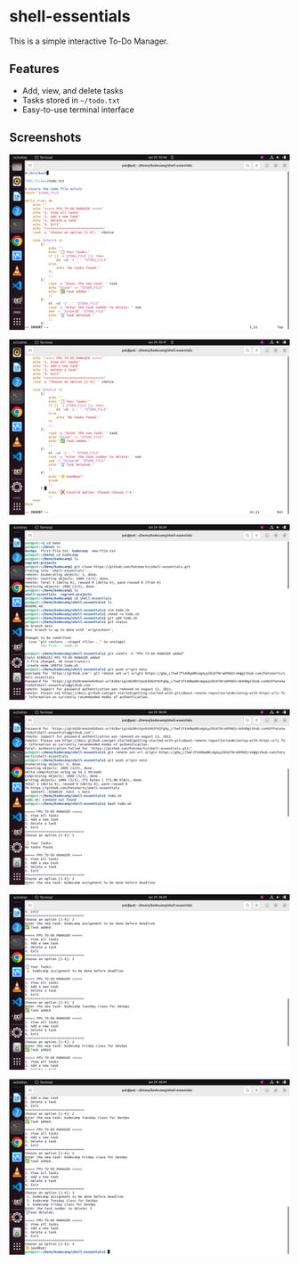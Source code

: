 # shell-essentials

This is a simple interactive To-Do Manager.

## Features
- Add, view, and delete tasks
- Tasks stored in `~/todo.txt`
- Easy-to-use terminal interface

## Screenshots

![sudo](./img/Screenshot.png)

![sudo](./img/Screenshot-1.png)

![sudo](./img/Screenshot-2.png)

![sudo](./img/Screenshot-3.png)

![sudo](./img/Screenshot-4.png)

![sudo](./img/Screenshot-5.png)